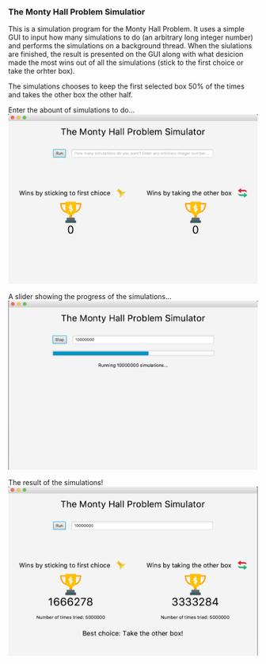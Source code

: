 ### The Monty Hall Problem Simulatior

This is a simulation program for the Monty Hall Problem. It uses a simple GUI to input how many simulations to do (an arbitrary long integer number) and performs the simulations on a background thread. When the siulations are finished, the result is presented on the GUI along with what desicion made the most wins out of all the simulations (stick to the first choice or take the orhter box).


The simulations chooses to keep the first selected box 50% of the times and takes the other box the other half.  

Enter the abount of simulations to do...
![alt text](https://github.com/PeterBoberg/montyhall/blob/master/Images/1.png)
  


A slider showing the progress of the simulations...
![alt text](https://github.com/PeterBoberg/montyhall/blob/master/Images/2.png)
  

The result of the simulations!
![alt text](https://github.com/PeterBoberg/montyhall/blob/master/Images/3.png)



